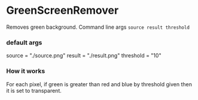 # GreenScreenRemover

Removes green background. Command line args `source result threshold`

### default args
source = "./source.png"
result = "./result.png"
threshold = "10"

### How it works

For each pixel, if green is greater than red and blue by threshold given then it is set to transparent.
